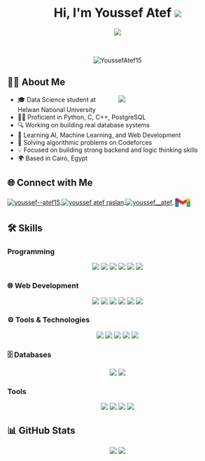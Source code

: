 <h1 align="center">Hi, I'm Youssef Atef <img src="https://media.giphy.com/media/hvRJCLFzcasrR4ia7z/giphy.gif" width="35"></h1>

<p align="center">
  <a href="https://github.com/DenverCoder1/readme-typing-svg"><img src="https://readme-typing-svg.herokuapp.com?font=Fira+Code&color=25C8A1&size=25&center=true&vCenter=true&width=600&height=100&lines=Data+Science+Student+%7C+Programmer;Competitive+Programmer+%7C+Codeforces+User;Learning+AI+%2F+Web+Development;Building+Real+World+Projects;Always+Improving+Every+Day"></a>
</p>

<br>

<p align="center"> 
  <img src="https://komarev.com/ghpvc/?username=YoussefAtef15&label=Profile%20views&color=blue&style=plastic" alt="YoussefAtef15" height=25px />
</p>

## 🧑‍💻 About Me

<picture><img align="right" src="https://media.giphy.com/media/qgQUggAC3Pfv687qPC/giphy.gif" width = 250px></picture>

- 🎓 Data Science student at Helwan National University  
- 👨‍💻 Proficient in Python, C, C++, PostgreSQL  
- 🔍 Working on building real database systems  
- 🤖 Learning AI, Machine Learning, and Web Development  
- 🧠 Solving algorithmic problems on Codeforces  
- 💡 Focused on building strong backend and logic thinking skills  
- 🌍 Based in Cairo, Egypt

## 🌐 Connect with Me

<p align="left">
  <a href="https://www.linkedin.com/in/youssef--atef15" target="blank">
    <img align="center" src="https://raw.githubusercontent.com/rahuldkjain/github-profile-readme-generator/master/src/images/icons/Social/linked-in-alt.svg"
    alt="youssef--atef15" height="30" width="40" />
  </a>
  
  <a href="https://fb.com/youssefatef.raslan" target="blank">
    <img align="center" src="https://raw.githubusercontent.com/rahuldkjain/github-profile-readme-generator/master/src/images/icons/Social/facebook.svg"
    alt="youssef atef raslan" height="30" width="40" />
  </a>

  <a href="https://instagram.com/youssef__atef" target="blank">
    <img align="center" src="https://raw.githubusercontent.com/rahuldkjain/github-profile-readme-generator/master/src/images/icons/Social/instagram.svg"
    alt="youssef__atef" height="30" width="40" />
  </a>

<a href="mailto:youssefateftayh@gmail.com" target="blank">
  <img align="center" src="https://raw.githubusercontent.com/rahuldkjain/github-profile-readme-generator/master/src/images/icons/Social/gmail.svg"
  alt="youssefateftayh@gmail.com" height="30" width="40" />
</a>

</p>


## 🛠️ Skills

### Programming

<p align="center">
  <img src="https://img.shields.io/badge/Python-%2314354C.svg?style=plastic&logo=python&logoColor=white">
  <img src="https://img.shields.io/badge/C-%232370ED.svg?style=plastic&logo=c&logoColor=white">
  <img src="https://img.shields.io/badge/C++-%2300599C.svg?style=plastic&logo=c%2B%2B&logoColor=white">
  <img src="https://img.shields.io/badge/Java-%23007396.svg?style=plastic&logo=java&logoColor=white">
  <img src="https://img.shields.io/badge/JavaScript-%23F7DF1E.svg?style=plastic&logo=javascript&logoColor=black">
  <img src="https://img.shields.io/badge/SQL-%2300f.svg?style=plastic&logo=sqlite&logoColor=white">
</p>

### 🌐 Web Development

<p align="center">
  <img src="https://img.shields.io/badge/HTML5-%23E34F26.svg?style=plastic&logo=html5&logoColor=white">
  <img src="https://img.shields.io/badge/CSS3-%231572B6.svg?style=plastic&logo=css3&logoColor=white">
  <img src="https://img.shields.io/badge/Django-%23092E20.svg?style=plastic&logo=django&logoColor=white">
  <img src="https://img.shields.io/badge/Node.js-%23339933.svg?style=plastic&logo=node.js&logoColor=white">
  <img src="https://img.shields.io/badge/Spring-%236DB33F.svg?style=plastic&logo=spring&logoColor=white">
  <img src="https://img.shields.io/badge/Angular-%23DD0031.svg?style=plastic&logo=angular&logoColor=white">
</p>

### ⚙️ Tools & Technologies

<p align="center">
  <img src="https://img.shields.io/badge/Git-%23F05033.svg?style=plastic&logo=git&logoColor=white">
  <img src="https://img.shields.io/badge/GitHub-%23181717.svg?style=plastic&logo=github&logoColor=white">
  <img src="https://img.shields.io/badge/VS%20Code-%23007ACC.svg?style=plastic&logo=visual-studio-code&logoColor=white">
  <img src="https://img.shields.io/badge/Stack%20Overflow-%23FE7A16.svg?style=plastic&logo=stackoverflow&logoColor=white">
  <img src="https://img.shields.io/badge/Notion-%23000000.svg?style=plastic&logo=notion&logoColor=white">
</p>

### 🗄️ Databases

<p align="center">
  <img src="https://img.shields.io/badge/PostgreSQL-%23336791.svg?style=plastic&logo=postgresql&logoColor=white">
<img src="https://img.shields.io/badge/SQL-%2300758F.svg?style=plastic&logo=sql&logoColor=white">

</p>

### Tools

<p align="center">
  <img src="https://img.shields.io/badge/Git-%23F05033.svg?style=plastic&logo=git&logoColor=white">
  <img src="https://img.shields.io/badge/VS%20Code-%23007ACC.svg?style=plastic&logo=visual-studio-code&logoColor=white">
  <img src="https://img.shields.io/badge/Notion-%23000000.svg?style=plastic&logo=notion&logoColor=white">
  <img src="https://img.shields.io/badge/Stack%20Overflow-%23FE7A16.svg?style=plastic&logo=stackoverflow&logoColor=white">
</p>

## 📊 GitHub Stats

<p align="center">
  <img src="https://github-readme-stats.vercel.app/api?username=YoussefAtef15&theme=tokyonight&show_icons=true&count_private=true" height="200px">
  <img src="https://github-readme-stats.vercel.app/api/top-langs/?username=YoussefAtef15&layout=compact&theme=tokyonight" height="200px">
</p>


